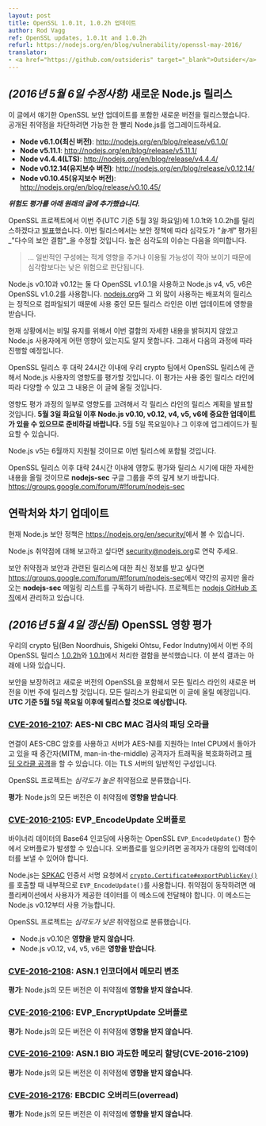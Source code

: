 ```yaml
---
layout: post
title: OpenSSL 1.0.1t, 1.0.2h 업데이트
author: Rod Vagg
ref: OpenSSL updates, 1.0.1t and 1.0.2h
refurl: https://nodejs.org/en/blog/vulnerability/openssl-may-2016/
translator:
- <a href="https://github.com/outsideris" target="_blank">Outsider</a>
---
```


<!--
## _(Update 6-May-2016)_ New Node.js Releases

The following releases have been made available to include the security updates to OpenSSL discussed in the post below. Please upgrade your Node.js installation as soon as possible in order to be protected against the disclosed vulnerabilities.

* **Node v6.1.0 (Current)**: http://nodejs.org/en/blog/release/v6.1.0/
* **Node v5.11.1**: http://nodejs.org/en/blog/release/v5.11.1/
* **Node v4.4.4 (LTS)**: http://nodejs.org/en/blog/release/v4.4.4/
* **Node v0.12.14 (Maintenance)**: http://nodejs.org/en/blog/release/v0.12.14/
* **Node v0.10.45 (Maintenance)**: http://nodejs.org/en/blog/release/v0.10.45/
-->

## _(2016년 5월 6일 수정사항)_ 새로운 Node.js 릴리스

이 글에서 얘기한 OpenSSL 보안 업데이트를 포함한 새로운 버전을 릴리스했습니다. 공개된 취약점을
차단하려면 가능한 한 빨리 Node.js를 업그레이드하세요.

* **Node v6.1.0(최신 버전)**: <http://nodejs.org/en/blog/release/v6.1.0/>
* **Node v5.11.1**: <http://nodejs.org/en/blog/release/v5.11.1/>
* **Node v4.4.4(LTS)**: <http://nodejs.org/en/blog/release/v4.4.4/>
* **Node v0.12.14(유지보수 버전)**: <http://nodejs.org/en/blog/release/v0.12.14/>
* **Node v0.10.45(유지보수 버전)**: <http://nodejs.org/en/blog/release/v0.10.45/>

<!--
***Original post is included below, along with an update containing a risk assessment***

The OpenSSL project has [announced](https://mta.openssl.org/pipermail/openssl-announce/2016-April/000069.html) that that they will be releasing versions 1.0.1t and 1.0.2h this week, on **Tuesday the 3rd of May, UTC**. The releases will fix _"several security defects"_ that are labelled as _"high"_ severity under their security policy, meaning they are:

> ... issues that are of a lower risk than critical, perhaps due to affecting less common configurations, or which are less likely to be exploitable.
-->

***위험도 평가를 아래 원래의 글에 추가했습니다.***

OpenSSL 프로젝트에서 이번 주(UTC 기준 5월 3일 화요일)에 1.0.1t와 1.0.2h를 릴리스하겠다고
[발표](https://mta.openssl.org/pipermail/openssl-announce/2016-April/000069.html)했습니다.
이번 릴리스에서는 보안 정책에 따라 심각도가 _"높게"_ 평가된 _"다수의 보안 결함"_을 수정할 것입니다.
높은 심각도의 이슈는 다음을 의미합니다.

> ... 일반적인 구성에는 적게 영향을 주거나 이용될 가능성이 작아 보이기 때문에 심각함보다는 낮은 위험으로 판단됩니다.

<!--
Node.js v0.10 and v0.12 both use OpenSSL v1.0.1 and Node.js v4, v5 and v6 use OpenSSL v1.0.2 and releases from [nodejs.org](https://nodejs.org/) and some other popular distribution sources are statically compiled. Therefore, all active release lines are impacted by this update.

At this stage, due to embargo, it is uncertain the exact nature of these defects, nor what impact they will have on Node.js users, if any. We will proceed as follows:

Within approximately 24 hours of the OpenSSL releases, our crypto team will make an impact assessment for Node.js users of the OpenSSL releases. This information may vary depending for the different active release lines and will be posted here.
-->
Node.js v0.10과 v0.12는 둘 다 OpenSSL v1.0.1을 사용하고 Node.js v4, v5, v6은
OpenSSL v1.0.2를 사용합니다. [nodejs.org](https://nodejs.org/)와 그 외 많이 사용하는
배포처의 릴리스는 정적으로 컴파일되기 때문에 사용 중인 모든 릴리스 라인은 이번 업데이트에 영향을 받습니다.

현재 상황에서는 비밀 유지를 위해서 이번 결함의 자세한 내용을 밝혀지지 않았고 Node.js 사용자에게 어떤
영향이 있는지도 알지 못합니다. 그래서 다음의 과정에 따라 진행할 예정입니다.

OpenSSL 릴리스 후 대략 24시간 이내에 우리 crypto 팀에서 OpenSSL 릴리스에 관해서 Node.js
사용자의 영향도를 평가할 것입니다. 이 평가는 사용 중인 릴리스 라인에 따라 다양할 수 있고
그 내용은 이 글에 올릴 것입니다.

<!--
As part of that impact assessment we will announce our release plans for each of the active release lines to take into account any impact. **Please be prepared for the possibility of important updates to Node.js v0.10, v0.12, v4, v5 and v6 soon after Tuesday, the 3rd of May**. It is likely that if upgrades are required that they will be ready on or after Thursday, the 5th of May.

Note that Node.js v5 will be supported until June and will therefore be included in this set of releases.

Please monitor the **nodejs-sec** Google Group for updates, including an impact assessment and updated details on release timing within approximately 24 hours after the OpenSSL release: https://groups.google.com/forum/#!forum/nodejs-sec
-->
영향도 평가 과정의 일부로 영향도를 고려해서 각 릴리스 라인의 릴리스 계획을 발표할 것입니다.
**5월 3일 화요일 이후 Node.js v0.10, v0.12, v4, v5, v6에 중요한 업데이트가 있을 수 있으므로 준비하길 바랍니다.**
5월 5일 목요일이나 그 이후에 업그레이드가 필요할 수 있습니다.

Node.js v5는 6월까지 지원될 것이므로 이번 릴리스에 포함될 것입니다.

OpenSSL 릴리스 이후 대략 24시간 이내에 영향도 평가와 릴리스 시기에 대한 자세한 내용을 올릴 것이므로
**nodejs-sec** 구글 그룹을 주의 깊게 보기 바랍니다.
<https://groups.google.com/forum/#!forum/nodejs-sec>

<!--
## Contact and future updates

The current Node.js security policy can be found at <https://nodejs.org/en/security/>.

Please contact [security@nodejs.org](mailto:security@nodejs.org) if you wish to report a vulnerability in Node.js.

Subscribe to the low-volume announcement-only nodejs-sec mailing list at https://groups.google.com/forum/#!forum/nodejs-sec to stay up to date on security vulnerabilities and security-related releases of Node.js and the projects maintained in the [nodejs GitHub organisation](https://github.com/nodejs).
-->

## 연락처와 차기 업데이트

현재 Node.js 보안 정책은 <https://nodejs.org/en/security/>에서 볼 수 있습니다.

Node.js 취약점에 대해 보고하고 싶다면
[security@nodejs.org](mailto:security@nodejs.org)로 연락 주세요.

보안 취약점과 보안과 관련된 릴리스에 대한 최신 정보를 받고 싶다면
<https://groups.google.com/forum/#!forum/nodejs-sec>에서 약간의 공지만 올라오는
**nodejs-sec** 메일링 리스트를 구독하기 바랍니다. 프로젝트는
[nodejs GitHub 조직](https://github.com/nodejs)에서 관리하고 있습니다.

<!--
## _(Update 4-May-2016)_ OpenSSL Impact Assessment

Our crypto team (Ben Noordhuis, Shigeki Ohtsu and Fedor Indutny) have performed an analysis of the defects addressed in this week's OpenSSL releases, [1.0.2h](https://www.openssl.org/news/openssl-1.0.2-notes.html) and [1.0.1t](https://www.openssl.org/news/openssl-1.0.1-notes.html). The results of this analysis are included below.

We will be producing new versions this week for all of our active release lines containing the new versions of OpenSSL in order to provide security assurance. We will provide an update here once all releases are available. **We anticipate that they will be available on, or soon after, Thursday the 5th of May, UTC**.
-->

## _(2016년 5월 4일 갱신됨)_ OpenSSL 영향 평가

우리의 crypto 팀(Ben Noordhuis, Shigeki Ohtsu, Fedor Indutny)에서 이번 주의 OpenSSL
릴리스 [1.0.2h](https://www.openssl.org/news/openssl-1.0.2-notes.html)와
[1.0.1t](https://www.openssl.org/news/openssl-1.0.1-notes.html)에서 처리한
결함을 분석했습니다. 이 분석 결과는 아래에 나와 있습니다.

보안을 보장하려고 새로운 버전의 OpenSSL을 포함해서 모든 릴리스 라인의 새로운 버전을 이번 주에
릴리스할 것입니다. 모든 릴리스가 완료되면 이 글에 올릴 예정입니다.
**UTC 기준 5월 5일 목요일 이후에 릴리스할 것으로 예상합니다.**

<!--
### [CVE-2016-2107](https://www.openssl.org/news/vulnerabilities.html#2016-2107): Padding oracle in AES-NI CBC MAC check

A man-in-the-middle (MITM) attacker may be able to execute a [padding oracle attack](https://en.wikipedia.org/wiki/Padding_oracle_attack) to decrypt traffic when a connection uses an AES-CBC cipher and the server runs on an Intel CPU supporting AES-NI. This is a common configuration for TLS servers.

The OpenSSL project has labelled this vulnerability _high severity_.

**Assessment**: All versions of Node.js are **affected** by this vulnerability.
-->

### [CVE-2016-2107](https://www.openssl.org/news/vulnerabilities.html#2016-2107): AES-NI CBC MAC 검사의 패딩 오라클

연결이 AES-CBC 암호를 사용하고 서버가 AES-NI를 지원하는 Intel CPU에서 돌아가고 있을 때
중간자(MITM, man-in-the-middle) 공격자가 트래픽을 복호화하려고
[패딩 오라클 공격](https://en.wikipedia.org/wiki/Padding_oracle_attack)을
할 수 있습니다. 이는 TLS 서버의 일반적인 구성입니다.

OpenSSL 프로젝트는 _심각도가 높은_ 취약점으로 분류했습니다.

**평가**: Node.js의 모든 버전은 이 취약점에 **영향을 받습니다**.

<!--
### [CVE-2016-2105](https://www.openssl.org/news/vulnerabilities.html#2016-2105): EVP_EncodeUpdate overflow

An overflow can occur in the OpenSSL `EVP_EncodeUpdate()` function which is used for Base64 encoding of binary data. An attacker must be able to supply large amounts of input data in order to cause an overflow.

Node.js uses the `EVP_EncodeUpdate()` internally during calls to [`crypto.Certificate#exportPublicKey()`](https://nodejs.org/api/crypto.html#crypto_certificate_exportpublickey_spkac) for [SPKAC](https://en.wikipedia.org/wiki/SPKAC) Certificate Signing Requests. User-supplied data must be passed to this method for applications to be vulnerable. This method has been available since Node.js v0.12.

The OpenSSL project has labelled this vulnerability _low severity_.

* Node.js v0.10 is **unaffected**
* Node.js v0.12, v4, v5 and v6 **are affected**
-->

### [CVE-2016-2105](https://www.openssl.org/news/vulnerabilities.html#2016-2105): EVP_EncodeUpdate 오버플로

바이너리 데이터의 Base64 인코딩에 사용하는 OpenSSL `EVP_EncodeUpdate()` 함수에서 오버플로가
발생할 수 있습니다. 오버플로를 일으키려면 공격자가 대량의 입력데이터를 보낼 수 있어야 합니다.

Node.js는 [SPKAC](https://en.wikipedia.org/wiki/SPKAC) 인증서 서명 요청에서
[`crypto.Certificate#exportPublicKey()`](https://nodejs.org/api/crypto.html#crypto_certificate_exportpublickey_spkac)를
호출할 때 내부적으로 `EVP_EncodeUpdate()`를 사용합니다. 취약점이 동작하려면 애플리케이션에서
사용자가 제공한 데이터를 이 메소드에 전달해야 합니다. 이 메소드는 Node.js v0.12부터 사용 가능합니다.

OpenSSL 프로젝트는 _심각도가 낮은_ 취약점으로 분류했습니다.

* Node.js v0.10은 **영향을 받지 않습니다**.
* Node.js v0.12, v4, v5, v6은 **영향을 받습니다**.

<!--
### [CVE-2016-2108](https://www.openssl.org/news/vulnerabilities.html#2016-2108): Memory corruption in the ASN.1 encoder

**Assessment**: All versions of Node.js are believed to be **unaffected** by this vulnerability.

### [CVE-2016-2106](https://www.openssl.org/news/vulnerabilities.html#2016-2106): EVP_EncryptUpdate overflow

**Assessment**: All versions of Node.js are believed to be **unaffected** by this vulnerability

### [CVE-2016-2109](https://www.openssl.org/news/vulnerabilities.html#2016-2109): ASN.1 BIO excessive memory allocation (CVE-2016-2109)

**Assessment**: All versions of Node.js are believed to be **unaffected** by this vulnerability

### [CVE-2016-2176](https://www.openssl.org/news/vulnerabilities.html#2016-2176): EBCDIC overread

**Assessment**: All versions of Node.js are believed to be **unaffected** by this vulnerability
-->

### [CVE-2016-2108](https://www.openssl.org/news/vulnerabilities.html#2016-2108): ASN.1 인코더에서 메모리 변조

**평가**: Node.js의 모든 버전은 이 취약점에 **영향을 받지 않습니다**.

### [CVE-2016-2106](https://www.openssl.org/news/vulnerabilities.html#2016-2106): EVP_EncryptUpdate 오버플로

**평가**: Node.js의 모든 버전은 이 취약점에 **영향을 받지 않습니다**.

### [CVE-2016-2109](https://www.openssl.org/news/vulnerabilities.html#2016-2109): ASN.1 BIO 과도한 메모리 할당(CVE-2016-2109)

**평가**: Node.js의 모든 버전은 이 취약점에 **영향을 받지 않습니다**.

### [CVE-2016-2176](https://www.openssl.org/news/vulnerabilities.html#2016-2176): EBCDIC 오버리드(overread)

**평가**: Node.js의 모든 버전은 이 취약점에 **영향을 받지 않습니다**.
